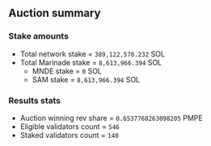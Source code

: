 ## Auction summary

### Stake amounts
- Total network stake = `389,122,578.232` SOL
- Total Marinade stake = `8,613,966.394` SOL
  - MNDE stake = `0` SOL
  - SAM stake = `8,613,966.394` SOL

### Results stats
- Auction winning rev share = `0.6537768263098205` PMPE
- Eligible validators count = `546`
- Staked validators count = `140`
